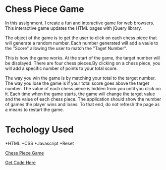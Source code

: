 <h1>Chess Piece Game</h1>
In this assignment, I create a fun and interactive game for web browsers. This interactive game updates the HTML pages with jQuery library.

The object of the game is to get the user to click on each chess piece that will generate a random number. Each number generated will add a vaule to the "Score" allowing the user to match the "Taget Number".

This is how the game works. At the start of the game, the target number will be displayed. There are four chess pieces.By clicking on a chess piece, you will add a specific number of points to your total score. 

The way you win the game is by matching your total to the target number. The way you lose the game is if your total score goes above the target number. The value of each chess piece is hidden from you until you click on it. Each time when the game starts, the game will change the target value and the value of each chess piece. The application should show the number of games the player wins and loses. To that end, do not refresh the page as a means to restart the game.

<h1>Techology Used</h1>
*HTML
*CSS
*Javascript
*Reset

<a href="https://johannacasimirmahoney.github.io/unit-4-game/">Chess Piece Game</a>

<a href="https://github.com/JohannaCasimirMahoney/unit-4-game" target="blank">Get Code Here</a>








